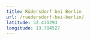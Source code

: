 ```yaml
---
title: Rüdersdorf bei Berlin
url: /ruedersdorf-bei-berlin/
latitude: 52.471293
longitude: 13.784527
---
```

